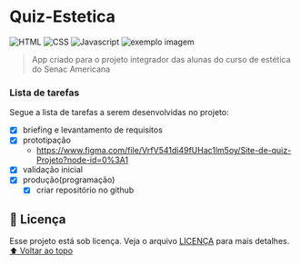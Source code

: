 # Quiz-Estetica
![HTML](https://img.shields.io/badge/HTML5-E34F26?style=for-the-badge&logo=html5&logoColor=white)
![CSS](https://img.shields.io/badge/CSS3-1572B6?style=for-the-badge&logo=css3&logoColor=white)
![Javascript](https://img.shields.io/badge/JavaScript-323330?style=for-the-badge&logo=javascript&logoColor=F7DF1E)
<img src="https://images.unsplash.com/photo-1616394584738-fc6e612e71b9?ixlib=rb-1.2.1&ixid=MnwxMjA3fDB8MHxwaG90by1wYWdlfHx8fGVufDB8fHx8&auto=format&fit=crop&w=870&q=80" alt="exemplo imagem">
> App criado para o projeto integrador das alunas do curso de estética do Senac Americana
### Lista de tarefas
Segue a lista de tarefas a serem desenvolvidas no projeto:
- [X] briefing e levantamento de requisitos
- [X] prototipação
    - <https://www.figma.com/file/VrfV541di49fUHac1lm5oy/Site-de-quiz-Projeto?node-id=0%3A1>
- [X] validação inicial
- [X] produção(programação)
    - [X] criar repositório no github
## 📝 Licença
Esse projeto está sob licença. Veja o arquivo [LICENÇA](LICENSE.md) para mais detalhes.
[⬆ Voltar ao topo](#nome-do-projeto)<br>